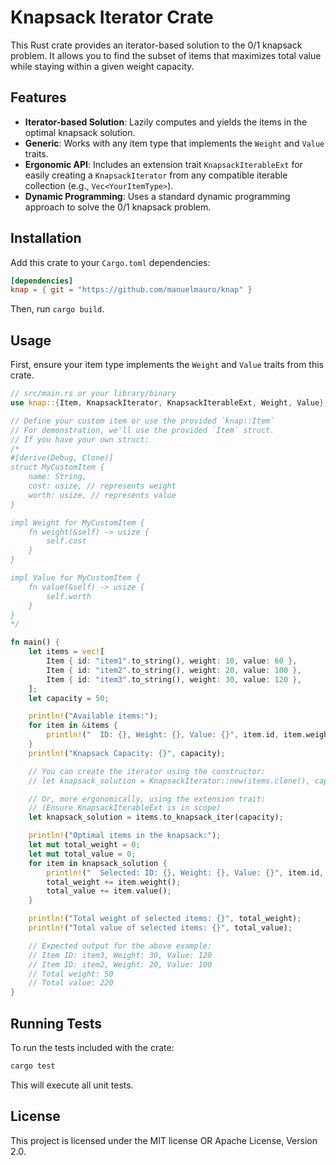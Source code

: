 # Knapsack Iterator Crate

This Rust crate provides an iterator-based solution to the 0/1 knapsack problem. It allows you to find the subset of items that maximizes total value while staying within a given weight capacity.

## Features

-   **Iterator-based Solution**: Lazily computes and yields the items in the optimal knapsack solution.
-   **Generic**: Works with any item type that implements the `Weight` and `Value` traits.
-   **Ergonomic API**: Includes an extension trait `KnapsackIterableExt` for easily creating a `KnapsackIterator` from any compatible iterable collection (e.g., `Vec<YourItemType>`).
-   **Dynamic Programming**: Uses a standard dynamic programming approach to solve the 0/1 knapsack problem.

## Installation

Add this crate to your `Cargo.toml` dependencies:

```toml
[dependencies]
knap = { git = "https://github.com/manuelmauro/knap" }
```

Then, run `cargo build`.

## Usage

First, ensure your item type implements the `Weight` and `Value` traits from this crate.

```rust
// src/main.rs or your library/binary
use knap::{Item, KnapsackIterator, KnapsackIterableExt, Weight, Value};

// Define your custom item or use the provided `knap::Item`
// For demonstration, we'll use the provided `Item` struct.
// If you have your own struct:
/*
#[derive(Debug, Clone)]
struct MyCustomItem {
    name: String,
    cost: usize, // represents weight
    worth: usize, // represents value
}

impl Weight for MyCustomItem {
    fn weight(&self) -> usize {
        self.cost
    }
}

impl Value for MyCustomItem {
    fn value(&self) -> usize {
        self.worth
    }
}
*/

fn main() {
    let items = vec![
        Item { id: "item1".to_string(), weight: 10, value: 60 },
        Item { id: "item2".to_string(), weight: 20, value: 100 },
        Item { id: "item3".to_string(), weight: 30, value: 120 },
    ];
    let capacity = 50;

    println!("Available items:");
    for item in &items {
        println!("  ID: {}, Weight: {}, Value: {}", item.id, item.weight(), item.value());
    }
    println!("Knapsack Capacity: {}", capacity);

    // You can create the iterator using the constructor:
    // let knapsack_solution = KnapsackIterator::new(items.clone(), capacity);

    // Or, more ergonomically, using the extension trait:
    // (Ensure KnapsackIterableExt is in scope)
    let knapsack_solution = items.to_knapsack_iter(capacity);

    println!("Optimal items in the knapsack:");
    let mut total_weight = 0;
    let mut total_value = 0;
    for item in knapsack_solution {
        println!("  Selected: ID: {}, Weight: {}, Value: {}", item.id, item.weight(), item.value());
        total_weight += item.weight();
        total_value += item.value();
    }

    println!("Total weight of selected items: {}", total_weight);
    println!("Total value of selected items: {}", total_value);

    // Expected output for the above example:
    // Item ID: item3, Weight: 30, Value: 120
    // Item ID: item2, Weight: 20, Value: 100
    // Total weight: 50
    // Total value: 220
}
```

## Running Tests

To run the tests included with the crate:

```bash
cargo test
```

This will execute all unit tests.

## License

This project is licensed under the MIT license OR Apache License, Version 2.0.